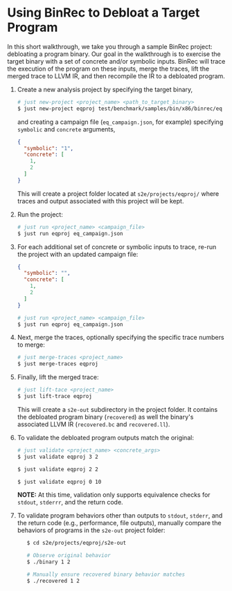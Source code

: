 # Using BinRec to Debloat a Target Program

In this short walkthrough, we take you through a sample BinRec project: debloating a program binary. Our goal in the walkthrough is to exercise the target binary with a set of concrete and/or symbolic inputs. BinRec will trace the execution of the program on these inputs,
merge the traces, lift the merged trace to LLVM IR, and then recompile the IR to a debloated program. 

1. Create a new analysis project by specifying the target binary,

   ```bash
   # just new-project <project_name> <path_to_target_binary>
   $ just new-project eqproj test/benchmark/samples/bin/x86/binrec/eq
   ```

   and creating a campaign file (`eq_campaign.json`, for example) specifying `symbolic` and `concrete` arguments,

   ```json
   {
     "symbolic": "1",
     "concrete": [
       1,
       2
     ]
   }
   ```
 
   This will create a project folder located at `s2e/projects/eqproj/` where traces and output associated with this project will be kept.

2. Run the project:

   ```bash  
   # just run <project_name> <campaign_file>
   $ just run eqproj eq_campaign.json
   ```

3. For each additional set of concrete or symbolic inputs to trace, re-run the project with an updated campaign file:

   ```json
   {
     "symbolic": "",
     "concrete": [
       1,
       2
     ]
   }
   ```

   ```bash
   # just run <project_name> <campaign_file>
   $ just run eqproj eq_campaign.json
   ```

4. Next, merge the traces, optionally specifying the specific trace numbers to merge:

   ```bash 
   # just merge-traces <project_name>
   $ just merge-traces eqproj
   ```

5. Finally, lift the merged trace:

   ```bash
   # just lift-tace <project_name>
   $ just lift-trace eqproj
   ```

   This will create a `s2e-out` subdirectory in the project folder. It contains the debloated program binary (`recovered`) as well the binary's associated LLVM IR (`recovered.bc` and `recovered.ll`).

6. To validate the debloated program outputs match the original:

   ```bash
   # just validate <project_name> <concrete_args>
   $ just validate eqproj 3 2

   $ just validate eqproj 2 2

   $ just validate eqproj 0 10
   ```

   **NOTE:** At this time, validation only supports equivalence checks for `stdout`, `stderrr`, and the return code.

7. To validate program behaviors other than outputs to `stdout`, `stderr`, and the return code (e.g., performance, file outputs), manually compare the behaviors of programs in the `s2e-out` project folder:

   ```bash
      $ cd s2e/projects/eqproj/s2e-out

      # Observe original behavior
      $ ./binary 1 2

      # Manually ensure recovered binary behavior matches
      $ ./recovered 1 2
   ```
